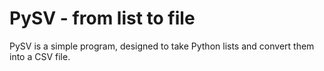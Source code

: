 # PySV - from list to file

PySV is a simple program, designed to take Python lists and convert them into a CSV file.
